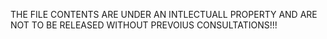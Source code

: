 THE FILE CONTENTS ARE UNDER AN INTLECTUALL PROPERTY AND ARE NOT TO BE RELEASED WITHOUT PREVOIUS CONSULTATIONS!!!
